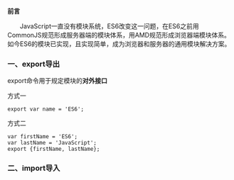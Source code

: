 **前言**

&#x3000;&#x3000;JavaScript一直没有模块系统，ES6改变这一问题，在ES6之前用CommonJS规范形成服务器端的模块体系，用AMD规范形成浏览器端模块体系。如今ES6的模块已实现，且实现简单，成为浏览器和服务器的通用模块解决方案。

### 一、export导出
export命令用于规定模块的**对外接口**

方式一
```
export var name = 'ES6';
```

方式二
```
var firstName = 'ES6';
var lastName = 'JavaScript';
export {firstName, lastName};
```


### 二、import导入



